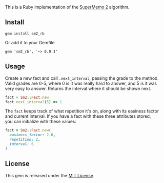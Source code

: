 This is a Ruby implementation of the [SuperMemo 2](https://www.supermemo.com/english/ol/sm2source.htm) algorithm.

## Install
```
gem install sm2_rb
```

Or add it to your Gemfile
```
gem 'sm2_rb', '~> 0.0.1'
```

## Usage

Create a new fact and call `.next_interval`, passing the grade to the method. Valid grades are 0-5, where 0 is it was really hard to answer, and 5 is it was very easy to answer. Returns the interval where it should be shown next.

```ruby
fact = Sm2::Fact.new
fact.next_interval(5) => 1
```

The `fact` keeps track of what repetition it's on, along with its easiness factor and current interval. If you have a fact with these three attributes stored, you can initialize with these values:

```ruby
fact = Sm2::Fact.new(
  easiness_factor: 2.6,
  repetition: 2,
  interval: 6
)
```

## License

This gem is released under the [MIT License](https://opensource.org/licenses/MIT).